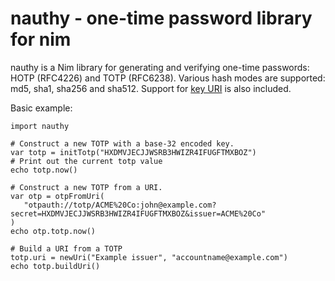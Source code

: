 # nauthy - one-time password library for nim

nauthy is a Nim library for generating and verifying one-time passwords: HOTP
(RFC4226) and TOTP (RFC6238). Various hash modes are supported: md5, sha1,
sha256 and sha512. Support for  [key URI](https://github.com/google/google-authenticator/wiki/Key-Uri-Format) is also included.

Basic example:
```
import nauthy
 
# Construct a new TOTP with a base-32 encoded key.
var totp = initTotp("HXDMVJECJJWSRB3HWIZR4IFUGFTMXBOZ")
# Print out the current totp value
echo totp.now()

# Construct a new TOTP from a URI.
var otp = otpFromUri(
   "otpauth://totp/ACME%20Co:john@example.com?secret=HXDMVJECJJWSRB3HWIZR4IFUGFTMXBOZ&issuer=ACME%20Co"
)
echo otp.totp.now() 

# Build a URI from a TOTP
totp.uri = newUri("Example issuer", "accountname@example.com")
echo totp.buildUri()
```